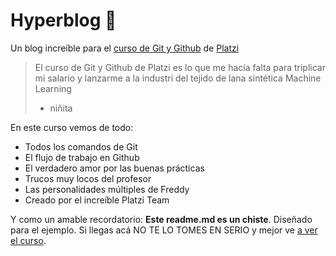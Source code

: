 # Hyperblog 💚
Un blog increíble para el [curso de Git y Github](https://platzi.com/cursos/git-github/ " curso de Git y Github") de [Platzi](https://platzi.com/ "Platzi")
>El curso de Git y Github de Platzi es lo que me hacía falta para triplicar mi salario y lanzarme a la industri del tejido de lana sintética Machine Learning
> - niñita

En este curso vemos de todo:
* Todos los comandos de Git
* El flujo de trabajo en Github
* El verdadero amor por las buenas prácticas
* Trucos muy locos del profesor
* Las personalidades múltiples de Freddy
* Creado por el increíble Platzi Team

Y como un amable recordatorio: **Este readme.md es un chiste**. Diseñado para el ejemplo. Si llegas acá NO TE LO TOMES EN SERIO y mejor ve [a ver el curso](https://platzi.com/cursos/git-github/ " curso de Git y Github").
